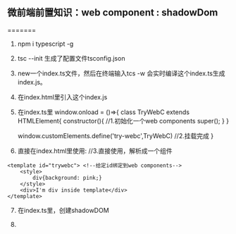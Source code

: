 ## 微前端前置知识：web component : shadowDom

=======
1. npm i typescript -g
2. tsc --init 生成了配置文件tsconfig.json
3. new一个index.ts文件，然后在终端输入tcs -w 会实时编译这个index.ts生成index.js。
4. 在index.html里引入这个index.js
5. 在index.ts里
window.onload = ()=>{ 
    class TryWebC extends HTMLElement{
        constructor(){ //1.初始化一个web components
            super();
        }
    }

    window.customElements.define('try-webc',TryWebC) //2.挂载完成
}

6. 直接在index.html里使用: //3.直接使用，解析成一个组件
<body>
    <try-webc></try-webc>

    <template id="trywebc"> <!--给定id绑定到web components-->
        <style>
            div{background: pink;}
        </style>
        <div>I'm div inside template</div>
    </template>
     
</body>

7. 在index.ts里，创建shadowDOM

8. 



